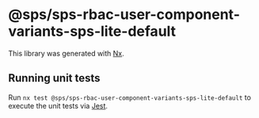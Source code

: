 # @sps/sps-rbac-user-component-variants-sps-lite-default

This library was generated with [Nx](https://nx.dev).

## Running unit tests

Run `nx test @sps/sps-rbac-user-component-variants-sps-lite-default` to execute the unit tests via [Jest](https://jestjs.io).
